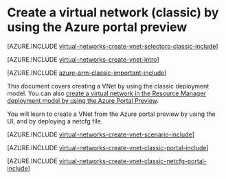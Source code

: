 <properties
    pageTitle="Create a virtual network using the Azure portal preview | Azure"
    description="Learn how to create a virtual network using the Azure portal preview."
    services="virtual-network"
    documentationcenter=""
    author="jimdial"
    manager="carmonm"
    editor=""
    tags="azure-service-management" />
<tags
    ms.assetid="69894a0b-8050-451e-8a25-c513e1bd271e"
    ms.service="virtual-network"
    ms.devlang="na"
    ms.topic="article"
    ms.tgt_pltfrm="na"
    ms.workload="infrastructure-services"
    ms.date="03/15/2016"
    wacn.date=""
    ms.author="jdial" />

# Create a virtual network (classic) by using the Azure portal preview
[AZURE.INCLUDE [virtual-networks-create-vnet-selectors-classic-include](../../includes/virtual-networks-create-vnet-selectors-classic-include.md)]

[AZURE.INCLUDE [virtual-networks-create-vnet-intro](../../includes/virtual-networks-create-vnet-intro-include.md)]

[AZURE.INCLUDE [azure-arm-classic-important-include](../../includes/azure-arm-classic-important-include.md)]

This document covers creating a VNet by using the classic deployment model. You can also [create a virtual network in the Resource Manager deployment model by using the Azure Portal Preview](/documentation/articles/virtual-networks-create-vnet-arm-pportal/).

You will learn to create a VNet from the Azure portal preview by using the UI, and by deploying a netcfg file.

[AZURE.INCLUDE [virtual-networks-create-vnet-scenario-include](../../includes/virtual-networks-create-vnet-scenario-include.md)]

[AZURE.INCLUDE [virtual-networks-create-vnet-classic-portal-include](../../includes/virtual-networks-create-vnet-classic-portal-include.md)]

[AZURE.INCLUDE [virtual-networks-create-vnet-classic-netcfg-portal-include](../../includes/virtual-networks-create-vnet-classic-netcfg-portal-include.md)]

